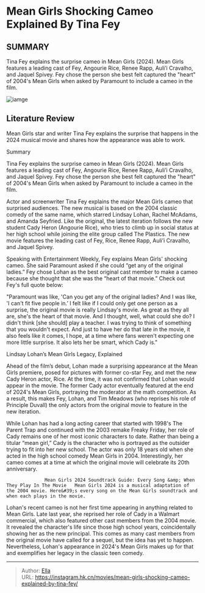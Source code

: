 # Mean Girls  Shocking Cameo Explained By Tina Fey


## SUMMARY 



  Tina Fey explains the surprise cameo in Mean Girls (2024).   Mean Girls features a leading cast of Fey, Angourie Rice, Renee Rapp, Auli’i Cravalho, and Jaquel Spivey.   Fey chose the person she best felt captured the &#34;heart&#34; of 2004&#39;s Mean Girls when asked by Paramount to include a cameo in the film.  

![iamge](https://static1.srcdn.com/wordpress/wp-content/uploads/2024/01/cady-regina-and-karen-in-mean-girls-2024.jpg)

## Literature Review

Mean Girls star and writer Tina Fey explains the surprise that happens in the 2024 musical movie and shares how the appearance was able to work.





Summary

  Tina Fey explains the surprise cameo in Mean Girls (2024).   Mean Girls features a leading cast of Fey, Angourie Rice, Renee Rapp, Auli’i Cravalho, and Jaquel Spivey.   Fey chose the person she best felt captured the &#34;heart&#34; of 2004&#39;s Mean Girls when asked by Paramount to include a cameo in the film.  







Actor and screenwriter Tina Fey explains the major Mean Girls cameo that surprised audiences. The new musical is based on the 2004 classic comedy of the same name, which starred Lindsay Lohan, Rachel McAdams, and Amanda Seyfried. Like the original, the latest iteration follows the new student Cady Heron (Angourie Rice), who tries to climb up in social status at her high school while joining the elite group called The Plastics. The new movie features the leading cast of Fey, Rice, Renee Rapp, Auli’i Cravalho, and Jaquel Spivey.

Speaking with Entertainment Weekly, Fey explains Mean Girls&#39; shocking cameo. She said Paramount asked if she could “get any of the original ladies.” Fey chose Lohan as the best original cast member to make a cameo because she thought that she was the “heart of that movie.” Check out Fey&#39;s full quote below:


&#34;Paramount was like, &#39;Can you get any of the original ladies? And I was like, &#39;I can&#39;t fit five people in.’ I felt like if I could only get one person as a surprise, the original movie is really Lindsay&#39;s movie. As great as they all are, she&#39;s the heart of that movie. And I thought, well, what could she do? I didn&#39;t think [she should] play a teacher. I was trying to think of something that you wouldn&#39;t expect. And just to have her do that late in the movie, it also feels like it comes, I hope, at a time where fans weren&#39;t expecting one more little surprise. It also lets her be smart, which Cady is.&#34;






 Lindsay Lohan’s Mean Girls Legacy, Explained 
          

Ahead of the film’s debut, Lohan made a surprising appearance at the Mean Girls premiere, posed for pictures with former co-star Fey, and met the new Cady Heron actor, Rice. At the time, it was not confirmed that Lohan would appear in the movie. The former Cady actor eventually featured at the end of 2024&#39;s Mean Girls, portraying the moderator at the math competition. As a result, this makes Fey, Lohan, and Tim Meadows (who reprises his role of Principle Duvall) the only actors from the original movie to feature in the new iteration.

While Lohan has had a long acting career that started with 1998&#39;s The Parent Trap and continued with the 2003 remake Freaky Friday, her role of Cady remains one of her most iconic characters to date. Rather than being a titular “mean girl,” Cady is the character who is portrayed as the outsider trying to fit into her new school. The actor was only 18 years old when she acted in the high school comedy Mean Girls in 2004. Interestingly, her cameo comes at a time at which the original movie will celebrate its 20th anniversary.




                  Mean Girls 2024 Soundtrack Guide: Every Song &amp; When They Play In The Movie   Mean Girls 2024 is a musical adaptation of the 2004 movie. Here&#39;s every song on the Mean Girls soundtrack and when each plays in the movie.   

Lohan&#39;s recent cameo is not her first time appearing in anything related to Mean Girls. Late last year, she reprised her role of Cady in a Walmart commercial, which also featured other cast members from the 2004 movie. It revealed the character&#39;s life since those high school years, coincidentally showing her as the new principal. This comes as many cast members from the original movie have called for a sequel, but the idea has yet to happen. Nevertheless, Lohan&#39;s appearance in 2024&#39;s Mean Girls makes up for that and exemplifies her legacy in the classic teen comedy.



---

> Author: [Ella](https://instagram.hk.cn/)  
> URL: https://instagram.hk.cn/movies/mean-girls-shocking-cameo-explained-by-tina-fey/  

